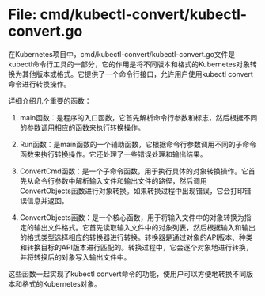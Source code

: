 # File: cmd/kubectl-convert/kubectl-convert.go

在Kubernetes项目中，cmd/kubectl-convert/kubectl-convert.go文件是kubectl命令行工具的一部分，它的作用是将不同版本和格式的Kubernetes对象转换为其他版本或格式。它提供了一个命令行接口，允许用户使用kubectl convert命令进行转换操作。

详细介绍几个重要的函数：

1. main函数：是程序的入口函数，它首先解析命令行参数和标志，然后根据不同的参数调用相应的函数来执行转换操作。

2. Run函数：是main函数的一个辅助函数，它根据命令行参数调用不同的子命令函数来执行转换操作。它还处理了一些错误处理和输出结果。

3. ConvertCmd函数：是一个子命令函数，用于执行具体的对象转换操作。它首先从命令行参数中解析输入文件和输出文件的路径，然后调用ConvertObjects函数进行对象转换。如果转换过程中出现错误，它会打印错误信息并返回。

4. ConvertObjects函数：是一个核心函数，用于将输入文件中的对象转换为指定的输出文件格式。它首先读取输入文件中的对象列表，然后根据输入和输出的格式类型选择相应的转换器进行转换。转换器是通过对象的API版本、种类和转换目标的API版本进行匹配的。转换过程中，它会逐个对象地进行转换，并将转换后的对象写入输出文件中。

这些函数一起实现了kubectl convert命令的功能，使用户可以方便地转换不同版本和格式的Kubernetes对象。

